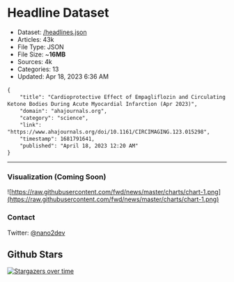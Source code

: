 # Headline Dataset

- Dataset: [/headlines.json](https://raw.githubusercontent.com/fwd/news/master/headlines.json) 
- Articles: 43k
- File Type: JSON
- File Size: ~**16MB**
- Sources: 4k
- Categories: 13
- Updated: Apr 18, 2023 6:36 AM

```
{
    "title": "Cardioprotective Effect of Empagliflozin and Circulating Ketone Bodies During Acute Myocardial Infarction (Apr 2023)",
    "domain": "ahajournals.org",
    "category": "science",
    "link": "https://www.ahajournals.org/doi/10.1161/CIRCIMAGING.123.015298",
    "timestamp": 1681791641,
    "published": "April 18, 2023 12:20 AM"
}
```

---

### Visualization (Coming Soon)

![https://raw.githubusercontent.com/fwd/news/master/charts/chart-1.png](https://raw.githubusercontent.com/fwd/news/master/charts/chart-1.png)

### Contact 

Twitter: [@nano2dev](https://twitter.com/nano2dev)

## Github Stars

[![Stargazers over time](https://starchart.cc/fwd/news.svg)](https://starchart.cc/fwd/news)
